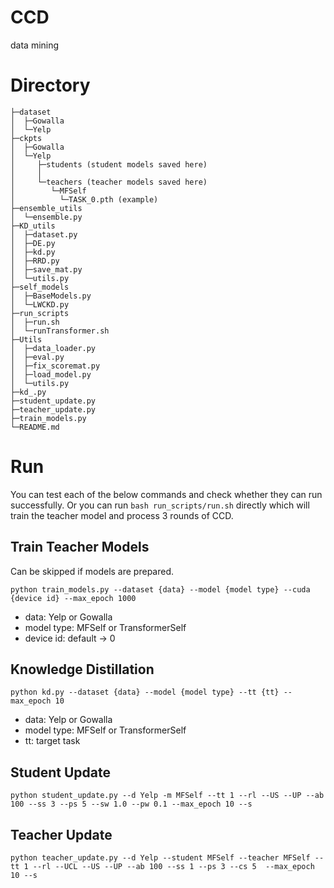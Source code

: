 # CCD
data mining

# Directory

```
├─dataset
│  ├─Gowalla
│  └─Yelp
├─ckpts
│  ├─Gowalla
│  └─Yelp
│     ├─students (student models saved here)
│     │  
│     └─teachers (teacher models saved here)
│        └─MFSelf
│          └─TASK_0.pth (example)
├─ensemble_utils
│  └─ensemble.py
├─KD_utils
│  ├─dataset.py
│  ├─DE.py
│  ├─kd.py
│  ├─RRD.py
│  ├─save_mat.py
│  └─utils.py
├─self_models
│  ├─BaseModels.py
│  └─LWCKD.py
├─run_scripts
│  ├─run.sh
│  └─runTransformer.sh
├─Utils
│  ├─data_loader.py
│  ├─eval.py
│  ├─fix_scoremat.py
│  ├─load_model.py
│  └─utils.py
├─kd_.py
├─student_update.py
├─teacher_update.py
├─train_models.py
└─README.md
```

# Run
You can test each of the below commands and check whether they can run successfully.
Or you can run `bash run_scripts/run.sh` directly which will train the teacher model and process 3 rounds of CCD.
## Train Teacher Models

Can be skipped if models are prepared.

`python train_models.py --dataset {data} --model {model type} --cuda {device id} --max_epoch 1000`

- data: Yelp or Gowalla
- model type: MFSelf or TransformerSelf
- device id: default -> 0

## Knowledge Distillation

`python kd.py --dataset {data} --model {model type} --tt {tt} --max_epoch 10`

- data: Yelp or Gowalla
- model type: MFSelf or TransformerSelf
- tt: target task

## Student Update

`python student_update.py --d Yelp -m MFSelf --tt 1 --rl --US --UP --ab 100 --ss 3 --ps 5 --sw 1.0 --pw 0.1 --max_epoch 10 --s`

## Teacher Update

`python teacher_update.py --d Yelp --student MFSelf --teacher MFSelf --tt 1 --rl --UCL --US --UP --ab 100 --ss 1 --ps 3 --cs 5  --max_epoch 10 --s`

